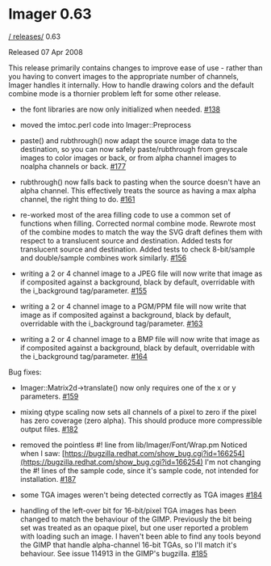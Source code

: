# Imager 0.63

[ / ](..) [releases/](./) 0.63

Released 07 Apr 2008

This release primarily contains changes to improve ease of use - rather than you having to convert images to the appropriate number of channels, Imager handles it internally. How to handle drawing colors and the default combine mode is a thornier problem left for some other release.

 - the font libraries are now only initialized when needed. [#138](https://github.com/tonycoz/imager/issues/138)

 - moved the imtoc.perl code into Imager::Preprocess

 - paste() and rubthrough() now adapt the source image data to the destination, so you can now safely paste/rubthrough from greyscale images to color images or back, or from alpha channel images to noalpha channels or back. [#177](https://github.com/tonycoz/imager/issues/177)

 - rubthrough() now falls back to pasting when the source doesn't have an alpha channel. This effectively treats the source as having a max alpha channel, the right thing to do. [#161](https://github.com/tonycoz/imager/issues/161)

 - re-worked most of the area filling code to use a common set of functions when filling. Corrected normal combine mode. Rewrote most of the combine modes to match the way the SVG draft defines them with respect to a translucent source and destination. Added tests for translucent source and destination. Added tests to check 8-bit/sample and double/sample combines work similarly. [#156](https://github.com/tonycoz/imager/issues/156)

 - writing a 2 or 4 channel image to a JPEG file will now write that image as if composited against a background, black by default, overridable with the i_background tag/parameter. [#155](https://github.com/tonycoz/imager/issues/155)

 - writing a 2 or 4 channel image to a PGM/PPM file will now write that image as if composited against a background, black by default, overridable with the i_background tag/parameter. [#163](https://github.com/tonycoz/imager/issues/163)

 - writing a 2 or 4 channel image to a BMP file will now write that image as if composited against a background, black by default, overridable with the i_background tag/parameter. [#164](https://github.com/tonycoz/imager/issues/164)

Bug fixes:

 - Imager::Matrix2d->translate() now only requires one of the x or y parameters. [#159](https://github.com/tonycoz/imager/issues/159)

 - mixing qtype scaling now sets all channels of a pixel to zero if the pixel has zero coverage (zero alpha). This should produce more compressible output files. [#182](https://github.com/tonycoz/imager/issues/182)

 - removed the pointless #! line from lib/Imager/Font/Wrap.pm Noticed when I saw: [https://bugzilla.redhat.com/show_bug.cgi?id=166254](https://bugzilla.redhat.com/show_bug.cgi?id=166254) I'm not changing the #! lines of the sample code, since it's sample code, not intended for installation. [#187](https://github.com/tonycoz/imager/issues/187)

 - some TGA images weren't being detected correctly as TGA images [#184](https://github.com/tonycoz/imager/issues/184)

 - handling of the left-over bit for 16-bit/pixel TGA images has been changed to match the behaviour of the GIMP. Previously the bit being set was treated as an opaque pixel, but one user reported a problem with loading such an image. I haven't been able to find any tools beyond the GIMP that handle alpha-channel 16-bit TGAs, so I'll match it's behaviour. See issue 114913 in the GIMP's bugzilla. [#185](https://github.com/tonycoz/imager/issues/185)
